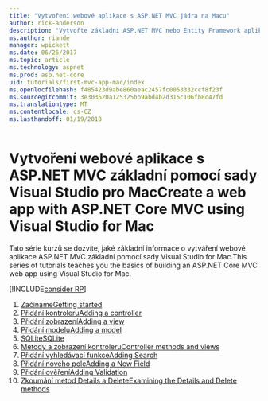 ```yaml
---
title: "Vytvoření webové aplikace s ASP.NET MVC jádra na Macu"
author: rick-anderson
description: "Vytvořte základní ASP.NET MVC nebo Entity Framework aplikace pomocí sady Visual Studio pro Mac"
ms.author: riande
manager: wpickett
ms.date: 06/26/2017
ms.topic: article
ms.technology: aspnet
ms.prod: asp.net-core
uid: tutorials/first-mvc-app-mac/index
ms.openlocfilehash: f485423d9abe860aeac2457fc0053332ccf8f23f
ms.sourcegitcommit: 3e303620a125325bb9abd4b2d315c106fb8c47fd
ms.translationtype: MT
ms.contentlocale: cs-CZ
ms.lasthandoff: 01/19/2018
---
```

# <a name="create-a-web-app-with-aspnet-core-mvc-using-visual-studio-for-mac"></a><span data-ttu-id="2147c-103">Vytvoření webové aplikace s ASP.NET MVC základní pomocí sady Visual Studio pro Mac</span><span class="sxs-lookup"><span data-stu-id="2147c-103">Create a web app with ASP.NET Core MVC using Visual Studio for Mac</span></span>

<span data-ttu-id="2147c-104">Tato série kurzů se dozvíte, jaké základní informace o vytváření webové aplikace ASP.NET MVC základní pomocí sady Visual Studio for Mac.</span><span class="sxs-lookup"><span data-stu-id="2147c-104">This series of tutorials teaches you the basics of building an ASP.NET Core MVC web app using Visual Studio for Mac.</span></span> 

[!INCLUDE[consider RP](../../includes/razor.md)]

1. [<span data-ttu-id="2147c-105">Začínáme</span><span class="sxs-lookup"><span data-stu-id="2147c-105">Getting started</span></span>](start-mvc.md)
1. [<span data-ttu-id="2147c-106">Přidání kontroleru</span><span class="sxs-lookup"><span data-stu-id="2147c-106">Adding a controller</span></span>](adding-controller.md)
1. [<span data-ttu-id="2147c-107">Přidání zobrazení</span><span class="sxs-lookup"><span data-stu-id="2147c-107">Adding a view</span></span>](adding-view.md)
1. [<span data-ttu-id="2147c-108">Přidání modelu</span><span class="sxs-lookup"><span data-stu-id="2147c-108">Adding a model</span></span>](adding-model.md)
1. [<span data-ttu-id="2147c-109">SQLite</span><span class="sxs-lookup"><span data-stu-id="2147c-109">SQLite</span></span>](working-with-sql.md)
1. [<span data-ttu-id="2147c-110">Metody a zobrazení kontroleru</span><span class="sxs-lookup"><span data-stu-id="2147c-110">Controller methods and views</span></span>](controller-methods-views.md)
1. [<span data-ttu-id="2147c-111">Přidání vyhledávací funkce</span><span class="sxs-lookup"><span data-stu-id="2147c-111">Adding Search</span></span>](search.md)
1. [<span data-ttu-id="2147c-112">Přidání nového pole</span><span class="sxs-lookup"><span data-stu-id="2147c-112">Adding a New Field</span></span>](new-field.md)
1. [<span data-ttu-id="2147c-113">Přidání ověření</span><span class="sxs-lookup"><span data-stu-id="2147c-113">Adding Validation</span></span>](validation.md)
1. [<span data-ttu-id="2147c-114">Zkoumání metod Details a Delete</span><span class="sxs-lookup"><span data-stu-id="2147c-114">Examining the Details and Delete methods</span></span>](xref:tutorials/first-mvc-app/details)
